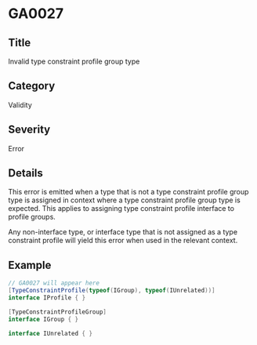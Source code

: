 # GA0027

## Title
Invalid type constraint profile group type

## Category
Validity

## Severity
Error

## Details
This error is emitted when a type that is not a type constraint profile group type is assigned in context where a type constraint profile group type is expected. This applies to assigning type constraint profile interface to profile groups.

Any non-interface type, or interface type that is not assigned as a type constraint profile will yield this error when used in the relevant context.

## Example
```csharp
// GA0027 will appear here
[TypeConstraintProfile(typeof(IGroup), typeof(IUnrelated))]
interface IProfile { }

[TypeConstraintProfileGroup]
interface IGroup { }

interface IUnrelated { }
```
